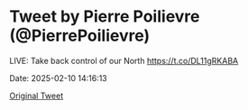 # Tweet by Pierre Poilievre (@PierrePoilievre)

LIVE: Take back control of our North https://t.co/DL11gRKABA

Date: 2025-02-10 14:16:13

[Original Tweet](https://x.com/PierrePoilievre/status/1888955133914157094)
